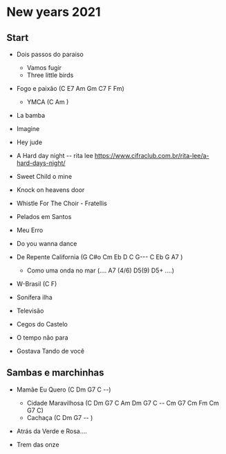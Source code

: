 # New years 2021


## Start
- Dois passos do paraiso
  - Vamos fugir
  - Three little birds
 
- Fogo e paixão (C E7 Am Gm C7 F Fm)
  - YMCA (C Am )

- La bamba

- Imagine
- Hey jude
- A Hard day night -- rita lee https://www.cifraclub.com.br/rita-lee/a-hard-days-night/
- Sweet Child o mine
- Knock on heavens door
- Whistle For The Choir - Fratellis


- Pelados em Santos
- Meu Erro
- Do you wanna dance

- De Repente California (G C#o Cm Eb D C G--- C Eb G A7 )
  - Como uma onda no mar   (.... A7 (4/6)  D5(9) D5+ ....)

- W-Brasil (C F)

- Sonífera ilha
- Televisão
- Cegos do Castelo
- O tempo não para
- Gostava Tando de você



## Sambas e marchinhas
- Mamãe Eu Quero (C Dm G7 C --)
  - Cidade Maravilhosa (C Dm G7 C Am Dm G7 C -- Cm G7 Cm Fm Cm G7 C)
  - Cachaça (C Dm G7 -- )


- Atrás da Verde e Rosa....
- Trem das onze


